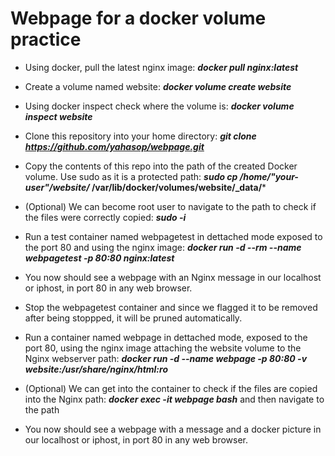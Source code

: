 <h1>Webpage for a docker volume practice</h1>

- Using docker, pull the latest nginx image: ***docker pull nginx:latest***
- Create a volume named website: ***docker volume create website***
- Using docker inspect check where the volume is: ***docker volume inspect website***

- Clone this repository into your home directory: ***git clone https://github.com/yahasop/webpage.git***
- Copy the contents of this repo into the path of the created Docker volume. Use sudo as it is a protected path: ***sudo cp /home/"your-user"/website/* /var/lib/docker/volumes/website/_data/***
- (Optional) We can become root user to navigate to the path to check if the files were correctly copied: ***sudo -i***

- Run a test container named webpagetest in dettached mode exposed to the port 80 and using the nginx image: ***docker run -d --rm --name webpagetest -p 80:80 nginx:latest***
- You now should see a webpage with an Nginx message in our localhost or iphost, in port 80 in any web browser.
- Stop the webpagetest container and since we flagged it to be removed after being stoppped, it will be pruned automatically.

- Run a container named webpage in dettached mode, exposed to the port 80, using the nginx image  attaching the website volume to the Nginx webserver path: ***docker run -d --name webpage -p 80:80 -v website:/usr/share/nginx/html:ro***
- (Optional) We can get into the container to check if the files are copied into the Nginx path: ***docker exec -it webpage bash*** and then navigate to the path
- You now should see a webpage with a message and a docker picture in our localhost or iphost, in port 80 in any web browser.
